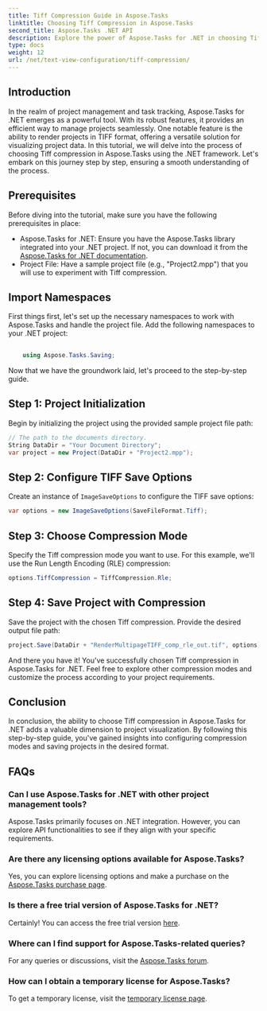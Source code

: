 ```yaml
---
title: Tiff Compression Guide in Aspose.Tasks
linktitle: Choosing Tiff Compression in Aspose.Tasks
second_title: Aspose.Tasks .NET API
description: Explore the power of Aspose.Tasks for .NET in choosing Tiff compression. Follow our step-by-step guide for efficient project visualization.
type: docs
weight: 12
url: /net/text-view-configuration/tiff-compression/
---
```

## Introduction
In the realm of project management and task tracking, Aspose.Tasks for .NET emerges as a powerful tool. With its robust features, it provides an efficient way to manage projects seamlessly. One notable feature is the ability to render projects in TIFF format, offering a versatile solution for visualizing project data. In this tutorial, we will delve into the process of choosing Tiff compression in Aspose.Tasks using the .NET framework. Let's embark on this journey step by step, ensuring a smooth understanding of the process.
## Prerequisites
Before diving into the tutorial, make sure you have the following prerequisites in place:
- Aspose.Tasks for .NET: Ensure you have the Aspose.Tasks library integrated into your .NET project. If not, you can download it from the [Aspose.Tasks for .NET documentation](https://reference.aspose.com/tasks/net/).
- Project File: Have a sample project file (e.g., "Project2.mpp") that you will use to experiment with Tiff compression.
## Import Namespaces
First things first, let's set up the necessary namespaces to work with Aspose.Tasks and handle the project file. Add the following namespaces to your .NET project:
```csharp
    
    using Aspose.Tasks.Saving;
```
Now that we have the groundwork laid, let's proceed to the step-by-step guide.
## Step 1: Project Initialization
Begin by initializing the project using the provided sample project file path:
```csharp
// The path to the documents directory.
String DataDir = "Your Document Directory";
var project = new Project(DataDir + "Project2.mpp");
```
## Step 2: Configure TIFF Save Options
Create an instance of `ImageSaveOptions` to configure the TIFF save options:
```csharp
var options = new ImageSaveOptions(SaveFileFormat.Tiff);
```
## Step 3: Choose Compression Mode
Specify the Tiff compression mode you want to use. For this example, we'll use the Run Length Encoding (RLE) compression:
```csharp
options.TiffCompression = TiffCompression.Rle;
```
## Step 4: Save Project with Compression
Save the project with the chosen Tiff compression. Provide the desired output file path:
```csharp
project.Save(DataDir + "RenderMultipageTIFF_comp_rle_out.tif", options);
```
And there you have it! You've successfully chosen Tiff compression in Aspose.Tasks for .NET. Feel free to explore other compression modes and customize the process according to your project requirements.
## Conclusion
In conclusion, the ability to choose Tiff compression in Aspose.Tasks for .NET adds a valuable dimension to project visualization. By following this step-by-step guide, you've gained insights into configuring compression modes and saving projects in the desired format.
## FAQs
### Can I use Aspose.Tasks for .NET with other project management tools?
Aspose.Tasks primarily focuses on .NET integration. However, you can explore API functionalities to see if they align with your specific requirements.
### Are there any licensing options available for Aspose.Tasks?
Yes, you can explore licensing options and make a purchase on the [Aspose.Tasks purchase page](https://purchase.aspose.com/buy).
### Is there a free trial version of Aspose.Tasks for .NET?
Certainly! You can access the free trial version [here](https://releases.aspose.com/).
### Where can I find support for Aspose.Tasks-related queries?
For any queries or discussions, visit the [Aspose.Tasks forum](https://forum.aspose.com/c/tasks/15).
### How can I obtain a temporary license for Aspose.Tasks?
To get a temporary license, visit the [temporary license page](https://purchase.aspose.com/temporary-license/).
